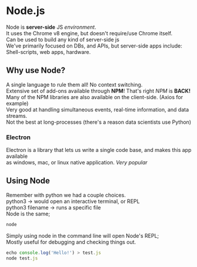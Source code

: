 # Node.js

Node is **server-side** JS _environment_.  
It uses the Chrome v8 engine, but doesn't require/use Chrome itself.  
Can be used to build any kind of server-side js  
We've primarily focused on DBs, and APIs, but server-side apps include:  
Shell-scripts, web apps, hardware.

## Why use Node?

A single language to rule them all! No context switching.  
Extensive set of add-ons available through **NPM**! That's right _NPM_ is **BACK!**  
Many of the NPM libraries are also available on the client-side. (Axios for example)  
Very good at handling simultaneous events, real-time information, and data streams.  
Not the best at long-processes (there's a reason data scientists use Python)

### Electron

Electron is a library that lets us write a single code base, and makes this app available  
as windows, mac, or linux native application. _Very popular_

## Using Node

Remember with python we had a couple choices.  
python3 -> would open an interactive terminal, or REPL  
python3 filename -> runs a specific file  
Node is the same;

```js
node
```

Simply using node in the command line will open Node's REPL;  
Mostly useful for debugging and checking things out.

```js
echo console.log('Hello!') > test.js
node test.js
```

